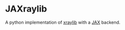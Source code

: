 # JAXraylib

A python implementation of [xraylib](https://github.com/tschoonj/xraylib) with a [JAX](https://github.com/google/jax) backend.
